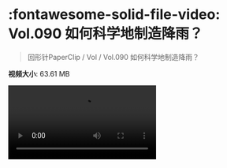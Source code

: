 # :fontawesome-solid-file-video: Vol.090 如何科学地制造降雨？

> 回形针PaperClip / Vol / Vol.090 如何科学地制造降雨？

**视频大小**: 63.61 MB

<div class="video"><video src="https://file.hsyhx.top/archive/回形针PaperClip/Vol/Vol.090 如何科学地制造降雨？.mp4" controls preload>🤔 您的浏览器不支持 video 标签</video></div>